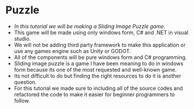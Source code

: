 # Puzzle

- _In this tutorial we will be making a Sliding Image  Puzzle game._
- This game will be made using only  windows form, C# and .NET in visual studio.
- We will not be adding third party framework to make this application or use any games engine such as Unity or GODOT.
- All of the components will be pure windows form and C# programming.
- Sliding image puzzle is a game I have been meaning to do in windows form because its one of the most requested and well-known game.
- Its not difficult to do but finding the right resources to do it is another question.
- For this tutorial we made sure to including all of the source codes and refactored the code to make it easier for beginner programmers to follow.
